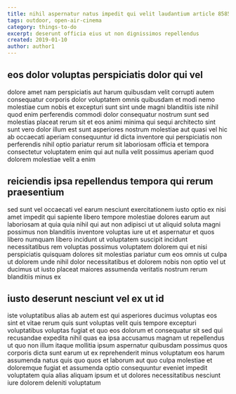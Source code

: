 ```yaml
---
title: nihil aspernatur natus impedit qui velit laudantium article 8585
tags: outdoor, open-air-cinema
category: things-to-do
excerpt: deserunt officia eius ut non dignissimos repellendus
created: 2019-01-10
author: author1
---
```


## eos dolor voluptas perspiciatis dolor qui vel

dolore amet nam perspiciatis aut harum quibusdam velit corrupti autem consequatur corporis dolor voluptatem omnis quibusdam et modi nemo molestiae cum nobis et excepturi sunt sint unde magni blanditiis iste nihil quod enim perferendis commodi dolor consequatur nostrum sunt sed molestias placeat rerum sit et eos animi minima qui sequi architecto sint sunt vero dolor illum est sunt asperiores nostrum molestiae aut quasi vel hic ab occaecati aperiam consequuntur id dicta inventore qui perspiciatis non perferendis nihil optio pariatur rerum sit laboriosam officia et tempora consectetur voluptatem enim qui aut nulla velit possimus aperiam quod dolorem molestiae velit a enim

## reiciendis ipsa repellendus tempora qui rerum praesentium

sed sunt vel occaecati vel earum nesciunt exercitationem iusto optio ex nisi amet impedit qui sapiente libero tempore molestiae dolores earum aut laboriosam at quia quia nihil qui aut non adipisci ut ut aliquid soluta magni possimus non blanditiis inventore voluptas iure ut et aspernatur et quos libero numquam libero incidunt ut voluptatem suscipit incidunt necessitatibus rem voluptas possimus voluptatem dolorem qui et nisi perspiciatis quisquam dolores sit molestias pariatur cum eos omnis ut culpa ut dolorem unde nihil dolor necessitatibus et dolorem nobis non optio vel ut ducimus ut iusto placeat maiores assumenda veritatis nostrum rerum blanditiis minus ex

## iusto deserunt nesciunt vel ex ut id

iste voluptatibus alias ab autem est qui asperiores ducimus voluptas eos sint et vitae rerum quis sunt voluptas velit quis tempore excepturi voluptatibus voluptas fugiat et quo eos dolorum et consequatur sit sed qui recusandae expedita nihil quas ea ipsa accusamus magnam ut repellendus ut quo non illum itaque mollitia ipsum aspernatur quibusdam possimus quos corporis dicta sunt earum ut ex reprehenderit minus voluptatum eos harum assumenda natus quis quo quos et laborum aut quo culpa molestiae et doloremque fugiat et assumenda optio consequuntur eveniet impedit voluptatem quia alias aliquam ipsum et ut dolores necessitatibus nesciunt iure dolorem deleniti voluptatum
